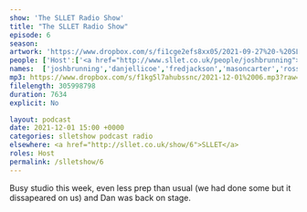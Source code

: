 ```yaml
---
show: 'The SLLET Radio Show'
title: "The SLLET Radio Show"
episode: 6
season: 
artwork: 'https://www.dropbox.com/s/fi1cge2efs8xx05/2021-09-27%20-%20SLLET%20radio%20square.png?raw=1'
people: ['Host':['<a href="http://www.sllet.co.uk/people/joshbrunning">Josh Brunning</a>', '<a href="http://www.sllet.co.uk/people/danjellicoe">Dan Jellicoe</a>'], 'Guests': ['<a href="http://www.sllet.co.uk/people/fredjackson">Fred Jackson</a>','<a href="http://www.sllet.co.uk/people/masoncarter">Mason Carter</a>','<a href="http://www.sllet.co.uk/people/rossgilmour">Ross Gilmour</a>','<a href="http://www.sllet.co.uk/people/alexanderwuytjens/">Alexander Wuytjens</a>','<a href="http://www.sllet.co.uk/people/zsomborszoke">Zsombor Szőke</a>']]
names:  ['joshbrunning','danjellicoe','fredjackson','masoncarter','rossgilmour','alexanderwuytjens','zsomborszoke']
mp3: https://www.dropbox.com/s/f1kg5l7ahubssnc/2021-12-01%2006.mp3?raw=1
filelength: 305998798
duration: 7634
explicit: No

layout: podcast
date: 2021-12-01 15:00 +0000
categories: slletshow podcast radio
elsewhere: <a href="http://sllet.co.uk/show/6">SLLET</a>
roles: Host
permalink: /slletshow/6
---
```


Busy studio this week, even less prep than usual (we had done some but it dissapeared on us) and Dan was back on stage.
